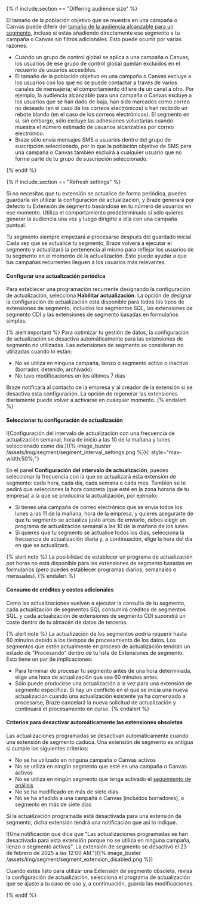 {% if include.section == "Differing audience size" %}

El tamaño de la población objetivo que se muestra en una campaña o Canvas puede diferir del [tamaño de la audiencia alcanzable para un segmento]({{site.baseurl}}/user_guide/engagement_tools/segments/measuring_segment_size#segment-membership-calculation), incluso si estás añadiendo directamente ese segmento a tu campaña o Canvas sin filtros adicionales.
Esto puede ocurrir por varias razones:

- Cuando un grupo de control global se aplica a una campaña o Canvas, los usuarios de ese grupo de control global quedan excluidos en el recuento de usuarios accesibles.
- El tamaño de la población objetivo en una campaña o Canvas excluye a los usuarios con los que no se puede contactar a través de varios canales de mensajería; el comportamiento difiere de un canal a otro. Por ejemplo, la audiencia alcanzable para una campaña o Canvas excluye a los usuarios que se han dado de baja, han sido marcados como correo no deseado (en el caso de los correos electrónicos) o han recibido un rebote blando (en el caso de los correos electrónicos). El segmento en sí, sin embargo, sólo excluye las adhesiones voluntarias cuando muestra el número estimado de usuarios alcanzables por correo electrónico. 
- Braze sólo envía mensajes SMS a usuarios dentro del grupo de suscripción seleccionado, por lo que la población objetivo de SMS para una campaña o Canvas también excluirá a cualquier usuario que no forme parte de tu grupo de suscripción seleccionado.

{% endif %}

{% if include.section == "Refresh settings" %}

Si no necesitas que tu extensión se actualice de forma periódica, puedes guardarla sin utilizar la configuración de actualización, y Braze generará por defecto tu Extensión de segmento basándose en tu número de usuarios en ese momento. Utiliza el comportamiento predeterminado si sólo quieres generar la audiencia una vez y luego dirigirte a ella con una campaña puntual.

Tu segmento siempre empezará a procesarse después del guardado inicial. Cada vez que se actualice tu segmento, Braze volverá a ejecutar el segmento y actualizará la pertenencia al mismo para reflejar los usuarios de tu segmento en el momento de la actualización. Esto puede ayudar a que tus campañas recurrentes lleguen a los usuarios más relevantes.

#### Configurar una actualización periódica

Para establecer una programación recurrente designando la configuración de actualización, selecciona **Habilitar actualización**. La opción de designar la configuración de actualización está disponible para todos los tipos de extensiones de segmento, incluidos los segmentos SQL, las extensiones de segmento CDI y las extensiones de segmento basadas en formularios simples.

{% alert important %}
Para optimizar tu gestión de datos, la configuración de actualización se desactiva automáticamente para las extensiones de segmento no utilizadas. Las extensiones de segmento se consideran no utilizadas cuando lo están:

- No se utiliza en ninguna campaña, lienzo o segmento activo o inactivo (borrador, detenido, archivado).
- No tuvo modificaciones en los últimos 7 días

Braze notificará al contacto de la empresa y al creador de la extensión si se desactiva esta configuración. La opción de regenerar las extensiones diariamente puede volver a activarse en cualquier momento.
{% endalert %}

#### Seleccionar tu configuración de actualización

![Configuración del intervalo de actualización con una frecuencia de actualización semanal, hora de inicio a las 10 de la mañana y lunes seleccionado como día.]({% image_buster /assets/img/segment/segment_interval_settings.png %}){: style="max-width:50%;"}

En el panel **Configuración del intervalo de actualización**, puedes seleccionar la frecuencia con la que se actualizará esta extensión de segmento: cada hora, cada día, cada semana o cada mes. También se te pedirá que selecciones la hora concreta (que esté en la zona horaria de tu empresa) a la que se produciría la actualización, por ejemplo:

- Si tienes una campaña de correo electrónico que se envía todos los lunes a las 11 de la mañana, hora de la empresa, y quieres asegurarte de que tu segmento se actualiza justo antes de enviarlo, debes elegir un programa de actualización semanal a las 10 de la mañana de los lunes.
- Si quieres que tu segmento se actualice todos los días, selecciona la frecuencia de actualización diaria y, a continuación, elige la hora del día en que se actualizará.

{% alert note %}
La posibilidad de establecer un programa de actualización por horas no está disponible para las extensiones de segmento basadas en formularios (pero puedes establecer programas diarios, semanales o mensuales).
{% endalert %}

#### Consumo de créditos y costes adicionales

Como las actualizaciones vuelven a ejecutar la consulta de tu segmento, cada actualización de segmentos SQL consumirá créditos de segmentos SQL, y cada actualización de extensiones de segmento CDI supondrá un coste dentro de tu almacén de datos de terceros.

{% alert note %}
La actualización de los segmentos podría requerir hasta 60 minutos debido a los tiempos de procesamiento de los datos. Los segmentos que estén actualmente en proceso de actualización tendrán un estado de "Procesando" dentro de tu lista de Extensiones de segmento. Esto tiene un par de implicaciones:

- Para terminar de procesar tu segmento antes de una hora determinada, elige una hora de actualización que sea 60 minutos antes. 
- Sólo puede producirse una actualización a la vez para una extensión de segmento específica. Si hay un conflicto en el que se inicia una nueva actualización cuando una actualización existente ya ha comenzado a procesarse, Braze cancelará la nueva solicitud de actualización y continuará el procesamiento en curso.
{% endalert %}

#### Criterios para desactivar automáticamente las extensiones obsoletas

Las actualizaciones programadas se desactivan automáticamente cuando una extensión de segmento caduca. Una extensión de segmento es antigua si cumple los siguientes criterios:

- No se ha utilizado en ninguna campaña o Canvas activos
- No se utiliza en ningún segmento que esté en una campaña o Canvas activos
- No se utiliza en ningún segmento que tenga activado el [seguimiento de análisis]({{site.baseurl}}/user_guide/analytics/tracking/segment_analytics_tracking#segment-analytics-tracking) 
- No se ha modificado en más de siete días
- No se ha añadido a una campaña o Canvas (incluidos borradores), o segmento en más de siete días

Si la actualización programada está desactivada para una extensión de segmento, dicha extensión tendrá una notificación que así lo indique.

![Una notificación que dice que "Las actualizaciones programadas se han desactivado para esta extensión porque no se utiliza en ninguna campaña, lienzo o segmento activos". La extensión de segmento se desactivó el 23 de febrero de 2025 a las 12:00 AM."]({% image_buster /assets/img/segment/segment_extension_disabled.png %})

Cuando estés listo para utilizar una Extensión de segmento obsoleta, revisa la configuración de actualización, selecciona el programa de actualización que se ajuste a tu caso de uso y, a continuación, guarda las modificaciones.

{% endif %}